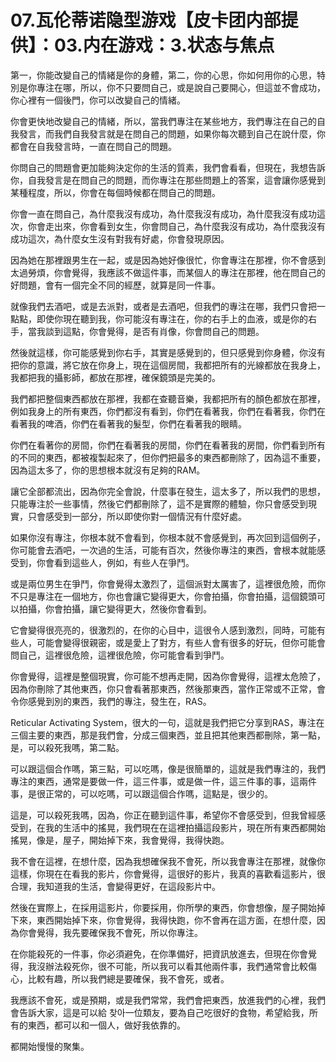 # 07.瓦伦蒂诺隐型游戏【皮卡团内部提供】：03.内在游戏：3.状态与焦点

第一，你能改變自己的情緒是你的身體，第二，你的心思，你如何用你的心思，特別是你專注在哪，所以，你不只要問自己，或是說自己要開心，但這並不會成功，你心裡有一個後門，你可以改變自己的情緒。

你會更快地改變自己的情緒，所以，當我們專注在某些地方，我們專注在自己的自我發言，而我們自我發言就是在問自己的問題，如果你每次聽到自己在說什麼，你都會在自我發言時，一直在問自己的問題。

你問自己的問題會更加能夠決定你的生活的質素，我們會看看，但現在，我想告訴你，自我發言是在問自己的問題，而你專注在那些問題上的答案，這會讓你感覺到某種程度，所以，你會在每個時候都在問自己的問題。

你會一直在問自己，為什麼我沒有成功，為什麼我沒有成功，為什麼我沒有成功這次，你會走出來，你會看到女生，你會問自己，為什麼我沒有成功，為什麼我沒有成功這次，為什麼女生沒有對我有好處，你會發現原因。

因為她在那裡跟男生在一起，或是因為她好像很忙，你會專注在那裡，你不會感到太過勞煩，你會覺得，我應該不做這件事，而某個人的專注在那裡，他在問自己的好問題，會有一個完全不同的經歷，就算是同一件事。

就像我們去酒吧，或是去派對，或者是去酒吧，但我們的專注在哪，我們只會把一點點，即使你現在聽到我，你可能沒有專注在，你的右手上的血液，或是你的右手，當我談到這點，你會覺得，是否有肖像，你會問自己的問題。

然後就這樣，你可能感覺到你右手，其實是感覺到的，但只感覺到你身體，你沒有把你的意識，將它放在你身上，現在這個房間，我都把所有的光線都放在我身上，我都把我的攝影師，都放在那裡，確保鏡頭是完美的。

我們都把整個東西都放在那裡，我都在查聽音樂，我都把所有的顏色都放在那裡，例如我身上的所有東西，你們都沒有看到，你們在看著我，你們在看著我，你們在看著我的啤酒，你們在看著我的髮型，你們在看著我的眼睛。

你們在看著你的房間，你們在看著我的房間，你們在看著我的房間，你們看到所有的不同的東西，都被複製起來了，但你們把最多的東西都刪除了，因為這不重要，因為這太多了，你的思想根本就沒有足夠的RAM。

讓它全部都流出，因為你完全會說，什麼事在發生，這太多了，所以我們的思想，只能專注於一些事情，然後它們都刪除了，這不是實際的體驗，你只會感受到現實，只會感受到一部分，所以即使你對一個情況有什麼好處。

如果你沒有專注，你根本就不會看到，你根本就不會感覺到，再次回到這個例子，你可能會去酒吧，一次過的生活，可能有百次，然後你專注的東西，會根本就能感受到，你會看到這些人，例如，有些人在爭鬥。

或是兩位男生在爭鬥，你會覺得太激烈了，這個派對太厲害了，這裡很危險，而你不只是專注在一個地方，你也會讓它變得更大，你會拍攝，你會拍攝，這個鏡頭可以拍攝，你會拍攝，讓它變得更大，然後你會看到。

它會變得很亮亮的，很激烈的，在你的心目中，這很令人感到激烈，同時，可能有些人，可能會變得很親密，或是愛上了對方，有些人會有很多的好玩，但你可能會問自己，這裡很危險，這裡很危險，你可能會看到爭鬥。

你會覺得，這裡是整個現實，你可能不想再走開，因為你會覺得，這裡太危險了，因為你刪除了其他東西，你只會看著那東西，然後那東西，當作正常或不正常，會令你感覺到別的東西，我們的專注，發生在，RAS。

Reticular Activating System，很大的一句，這就是我們把它分享到RAS，專注在三個主要的東西，那是我們會，分成三個東西，並且把其他東西都刪除，第一點，是，可以殺死我嗎，第二點。

可以跟這個合作嗎，第三點，可以吃嗎，像是很簡單的，這就是我們專注的，我們專注的東西，通常是要做一件，這三件事，或是做一件，這三件事的事，這兩件事，是很正常的，可以吃嗎，可以跟這個合作嗎，這點是，很少的。

這是，可以殺死我嗎，因為，你正在聽到這件事，希望你不會感受到，但我曾經感受到，在我的生活中的搖晃，我們現在在這裡拍攝這段影片，現在所有東西都開始搖晃，像是，屋子，開始掉下來，我會覺得，我得快跑。

我不會在這裡，在想什麼，因為我想確保我不會死，所以我會專注在那裡，就像你這樣，你現在在看我的影片，你會覺得，這很好的影片，我真的喜歡看這影片，很合理，我知道我的生活，會變得更好，在這段影片中。

然後在實際上，在採用這影片，你要採用，你所學的東西，你會想像，屋子開始掉下來，東西開始掉下來，你會覺得，我得快跑，你不會再在這方面，在想什麼，因為你會覺得，我先要確保我不會死，所以你專注。

在你能殺死的一件事，你必須避免，在你準備好，把資訊放進去，但現在你會覺得，我沒辦法殺死你，很不可能，所以我可以看其他兩件事，我們通常會比較傷心，比較有趣，所以我們總是要確保，我不會死，或者。

我應該不會死，或是預期，或是我們常常，我們會把東西，放進我們的心裡，我們會告訴大家，這是可以給 찾아一位類友，要為自己吃很好的食物，希望給我，所有的東西，都可以和一個人，做好我依靠的。

都開始慢慢的聚集。